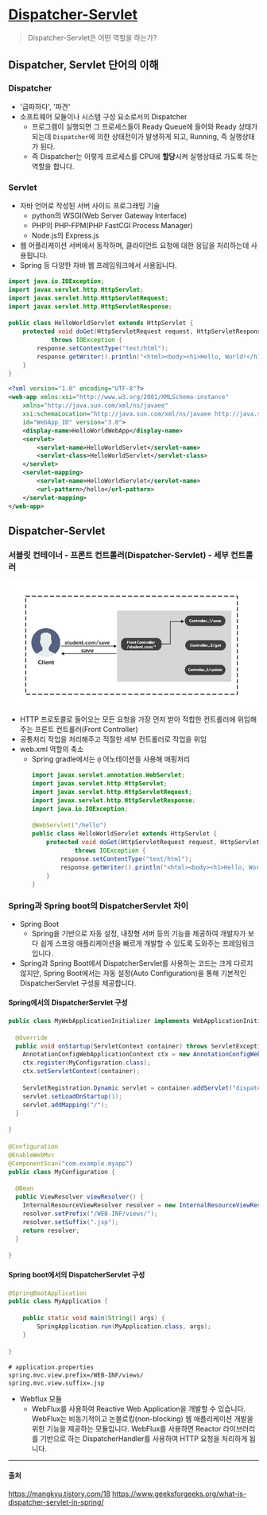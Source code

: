 # [Dispatcher-Servlet](https://github.com/gyoogle/tech-interview-for-developer/blob/master/Interview/Interview%20List.md#%EC%8A%A4%ED%94%84%EB%A7%81)
> Dispatcher-Servlet은 어떤 역할을 하는가?

## Dispatcher, Servlet 단어의 이해
### Dispatcher
+ '급파하다', '파견'
+ 소프트웨어 모듈이나 시스템 구성 요소로서의 Dispatcher
  + 프로그램이 실행되면 그 프로세스들이 Ready Queue에 들어와 Ready 상태가 되는데 ```Dispatcher```에 의한 상태전이가 발생하게 되고, Running, 즉 실행상태가 된다.
  + 즉 Dispatcher는 이렇게 프로세스를 CPU에 **할당**시켜 실행상태로 가도록 하는 역할을 합니다.
### Servlet
+ 자바 언어로 작성된 서버 사이드 프로그래밍 기술
  + python의 WSGI(Web Server Gateway Interface)
  + PHP의 PHP-FPM(PHP FastCGI Process Manager)
  + Node.js의 Express.js
+ 웹 어플리케이션 서버에서 동작하며, 클라이언트 요청에 대한 응답을 처리하는데 사용됩니다.
+ Spring 등 다양한 자바 웹 프레임워크에서 사용됩니다.
```java
import java.io.IOException;
import javax.servlet.http.HttpServlet;
import javax.servlet.http.HttpServletRequest;
import javax.servlet.http.HttpServletResponse;

public class HelloWorldServlet extends HttpServlet {
    protected void doGet(HttpServletRequest request, HttpServletResponse response)
            throws IOException {
        response.setContentType("text/html");
        response.getWriter().println("<html><body><h1>Hello, World!</h1></body></html>");
    }
}
```
```xml
<?xml version="1.0" encoding="UTF-8"?>
<web-app xmlns:xsi="http://www.w3.org/2001/XMLSchema-instance"
    xmlns="http://java.sun.com/xml/ns/javaee"
    xsi:schemaLocation="http://java.sun.com/xml/ns/javaee http://java.sun.com/xml/ns/javaee/web-app_3_0.xsd"
    id="WebApp_ID" version="3.0">
    <display-name>HelloWorldWebApp</display-name>
    <servlet>
        <servlet-name>HelloWorldServlet</servlet-name>
        <servlet-class>HelloWorldServlet</servlet-class>
    </servlet>
    <servlet-mapping>
        <servlet-name>HelloWorldServlet</servlet-name>
        <url-pattern>/hello</url-pattern>
    </servlet-mapping>
</web-app>
```
## Dispatcher-Servlet
### 서블릿 컨테이너 - 프론트 컨트롤러(Dispatcher-Servlet) - 세부 컨트롤러

![img.png](img.png)

+ HTTP 프로토콜로 들어오는 모든 요청을 가장 먼저 받아 적합한 컨트롤러에 위임해주는 프론트 컨트롤러(Front Controller)
+ 공통처리 작업을 처리해주고 적절한 세부 컨트롤러로 작업을 위임
+ web.xml 역할의 축소
  + Spring gradle에서는 ```@``` 어노테이션을 사용해 매핑처리
    ```java
    import javax.servlet.annotation.WebServlet;
    import javax.servlet.http.HttpServlet;
    import javax.servlet.http.HttpServletRequest;
    import javax.servlet.http.HttpServletResponse;
    import java.io.IOException;
    
    @WebServlet("/hello")
    public class HelloWorldServlet extends HttpServlet {
        protected void doGet(HttpServletRequest request, HttpServletResponse response)
                throws IOException {
            response.setContentType("text/html");
            response.getWriter().println("<html><body><h1>Hello, World!</h1></body></html>");
        }
    }
    ```

### Spring과 Spring boot의 DispatcherServlet 차이
+ Spring Boot
  + Spring을 기반으로 자동 설정, 내장형 서버 등의 기능을 제공하여 개발자가 보다 쉽게 스프링 애플리케이션을 빠르게 개발할 수 있도록 도와주는 프레임워크입니다.
+ Spring과 Spring Boot에서 DispatcherServlet를 사용하는 코드는 크게 다르지 않지만, Spring Boot에서는 자동 설정(Auto Configuration)을 통해 기본적인 DispatcherServlet 구성을 제공합니다.
#### Spring에서의 DispatcherServlet 구성
```java
public class MyWebApplicationInitializer implements WebApplicationInitializer {

  @Override
  public void onStartup(ServletContext container) throws ServletException {
    AnnotationConfigWebApplicationContext ctx = new AnnotationConfigWebApplicationContext();
    ctx.register(MyConfiguration.class);
    ctx.setServletContext(container);

    ServletRegistration.Dynamic servlet = container.addServlet("dispatcher", new DispatcherServlet(ctx));
    servlet.setLoadOnStartup(1);
    servlet.addMapping("/");
  }

}

@Configuration
@EnableWebMvc
@ComponentScan("com.example.myapp")
public class MyConfiguration {

  @Bean
  public ViewResolver viewResolver() {
    InternalResourceViewResolver resolver = new InternalResourceViewResolver();
    resolver.setPrefix("/WEB-INF/views/");
    resolver.setSuffix(".jsp");
    return resolver;
  }

}
```
#### Spring boot에서의 DispatcherServlet 구성
```java
@SpringBootApplication
public class MyApplication {

    public static void main(String[] args) {
        SpringApplication.run(MyApplication.class, args);
    }

}
```
```properties
# application.properties
spring.mvc.view.prefix=/WEB-INF/views/
spring.mvc.view.suffix=.jsp
```
+ Webflux 모듈
  + WebFlux를 사용하여 Reactive Web Application을 개발할 수 있습니다. WebFlux는 비동기적이고 논블로킹(non-blocking) 웹 애플리케이션 개발을 위한 기능을 제공하는 모듈입니다. WebFlux를 사용하면 Reactor 라이브러리를 기반으로 하는 DispatcherHandler를 사용하여 HTTP 요청을 처리하게 됩니다.

<hr/>

#### 출처
https://mangkyu.tistory.com/18
https://www.geeksforgeeks.org/what-is-dispatcher-servlet-in-spring/ 
